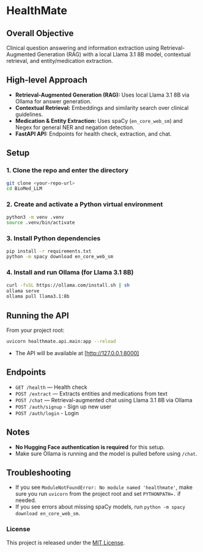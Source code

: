 # HealthMate

## Overall Objective

Clinical question answering and information extraction using Retrieval-Augmented Generation (RAG) with a local Llama 3.1 8B model, contextual retrieval, and entity/medication extraction.

## High-level Approach

- **Retrieval-Augmented Generation (RAG):** Uses local Llama 3.1 8B via Ollama for answer generation.
- **Contextual Retrieval:** Embeddings and similarity search over clinical guidelines.
- **Medication & Entity Extraction:** Uses spaCy (`en_core_web_sm`) and Negex for general NER and negation detection.
- **FastAPI API:** Endpoints for health check, extraction, and chat.

## Setup

### 1. Clone the repo and enter the directory

```bash
git clone <your-repo-url>
cd BioMed_LLM
```

### 2. Create and activate a Python virtual environment

```bash
python3 -m venv .venv
source .venv/bin/activate
```

### 3. Install Python dependencies

```bash
pip install -r requirements.txt
python -m spacy download en_core_web_sm
```

### 4. Install and run Ollama (for Llama 3.1 8B)

```bash
curl -fsSL https://ollama.com/install.sh | sh
ollama serve
ollama pull llama3.1:8b
```

## Running the API

From your project root:

```bash
uvicorn healthmate.api.main:app --reload
```

- The API will be available at [http://127.0.0.1:8000]

## Endpoints

- `GET /health` — Health check
- `POST /extract` — Extracts entities and medications from text
- `POST /chat` — Retrieval-augmented chat using Llama 3.1 8B via Ollama
- `POST /auth/signup` - Sign up new user
- `POST /auth/login` - Login

## Notes

- **No Hugging Face authentication is required** for this setup.
- Make sure Ollama is running and the model is pulled before using `/chat`.

## Troubleshooting

- If you see `ModuleNotFoundError: No module named 'healthmate'`, make sure you run `uvicorn` from the project root and set `PYTHONPATH=.` if needed.
- If you see errors about missing spaCy models, run `python -m spacy download en_core_web_sm`.

### License

This project is released under the [MIT License](LICENSE).

